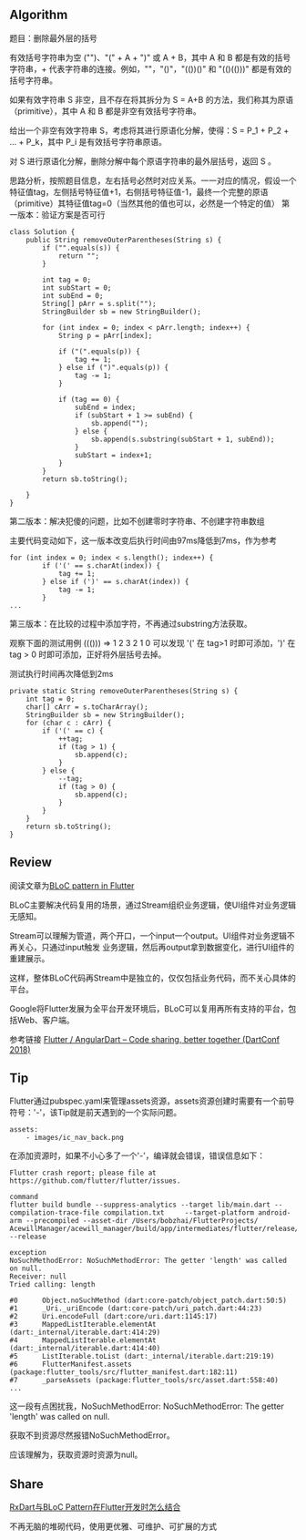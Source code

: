 ## Algorithm
题目：删除最外层的括号

有效括号字符串为空 ("")、"(" + A + ")" 或 A + B，其中 A 和 B 都是有效的括号字符串，+ 代表字符串的连接。例如，""，"()"，"(())()" 和 "(()(()))" 都是有效的括号字符串。

如果有效字符串 S 非空，且不存在将其拆分为 S = A+B 的方法，我们称其为原语（primitive），其中 A 和 B 都是非空有效括号字符串。

给出一个非空有效字符串 S，考虑将其进行原语化分解，使得：S = P_1 + P_2 + ... + P_k，其中 P_i 是有效括号字符串原语。

对 S 进行原语化分解，删除分解中每个原语字符串的最外层括号，返回 S 。

思路分析，按照题目信息，左右括号必然时对应关系。一一对应的情况，假设一个特征值tag，左侧括号特征值+1，右侧括号特征值-1，最终一个完整的原语（primitive）其特征值tag=0（当然其他的值也可以，必然是一个特定的值）
第一版本：验证方案是否可行

    class Solution {
        public String removeOuterParentheses(String s) {
            if ("".equals(s)) {
                return "";
            }
        
            int tag = 0;
            int subStart = 0;
            int subEnd = 0;
            String[] pArr = s.split("");
            StringBuilder sb = new StringBuilder();
        
            for (int index = 0; index < pArr.length; index++) {
                String p = pArr[index];
            
                if ("(".equals(p)) {
                    tag += 1;
                } else if (")".equals(p)) {
                    tag -= 1;
                }
            
                if (tag == 0) {
                    subEnd = index;
                    if (subStart + 1 >= subEnd) {
                        sb.append("");
                    } else {
                        sb.append(s.substring(subStart + 1, subEnd));
                    }
                    subStart = index+1;
                }
            }
            return sb.toString();
        
        }
    }

第二版本：解决犯傻的问题，比如不创建零时字符串、不创建字符串数组

主要代码变动如下，这一版本改变后执行时间由97ms降低到7ms，作为参考

    for (int index = 0; index < s.length(); index++) {
            if ('(' == s.charAt(index)) {
                tag += 1;
            } else if (')' == s.charAt(index)) {
                tag -= 1;
            }
	...

第三版本：在比较的过程中添加字符，不再通过substring方法获取。

观察下面的测试用例
((())) => 1 2 3 2 1 0
可以发现 '(' 在 tag>1 时即可添加，')' 在 tag > 0 时即可添加，正好将外层括号去掉。

测试执行时间再次降低到2ms

    private static String removeOuterParentheses(String s) {
        int tag = 0;
        char[] cArr = s.toCharArray();
        StringBuilder sb = new StringBuilder();
        for (char c : cArr) {
            if ('(' == c) {
                ++tag;
                if (tag > 1) {
                    sb.append(c);
                }
            } else {
                --tag;
                if (tag > 0) {
                    sb.append(c);
                }
            }
        }
        return sb.toString();
    }

## Review
阅读文章为[BLoC pattern in Flutter](https://medium.com/flutterdevs/bloc-pattern-in-flutter-part-1-flutterdevs-128f90059f5c)

BLoC主要解决代码复用的场景，通过Stream组织业务逻辑，使UI组件对业务逻辑无感知。

Stream可以理解为管道，两个开口，一个input一个output。UI组件对业务逻辑不再关心，只通过input触发
业务逻辑，然后再output拿到数据变化，进行UI组件的重建展示。

这样，整体BLoC代码再Stream中是独立的，仅仅包括业务代码，而不关心具体的平台。

Google将Flutter发展为全平台开发环境后，BLoC可以复用再所有支持的平台，包括Web、客户端。

参考链接
[Flutter / AngularDart – Code sharing, better together (DartConf 2018)](https://www.youtube.com/watch?v=PLHln7wHgPE)

## Tip
Flutter通过pubspec.yaml来管理assets资源，assets资源创建时需要有一个前导符号：'-'，该Tip就是前天遇到的一个实际问题。

    assets:
        - images/ic_nav_back.png

在添加资源时，如果不小心多了一个'-'，编译就会错误，错误信息如下：

    Flutter crash report; please file at https://github.com/flutter/flutter/issues.

    command
    flutter build bundle --suppress-analytics --target lib/main.dart --compilation-trace-file compilation.txt     --target-platform android-arm --precompiled --asset-dir /Users/bobzhai/FlutterProjects/    AcewillManager/acewill_manager/build/app/intermediates/flutter/release/flutter_assets --release

    exception
    NoSuchMethodError: NoSuchMethodError: The getter 'length' was called on null.
    Receiver: null
    Tried calling: length

    #0      Object.noSuchMethod (dart:core-patch/object_patch.dart:50:5)
    #1      _Uri._uriEncode (dart:core-patch/uri_patch.dart:44:23)
    #2      Uri.encodeFull (dart:core/uri.dart:1145:17)
    #3      MappedListIterable.elementAt (dart:_internal/iterable.dart:414:29)
    #4      MappedListIterable.elementAt (dart:_internal/iterable.dart:414:40)
    #5      ListIterable.toList (dart:_internal/iterable.dart:219:19)
    #6      FlutterManifest.assets (package:flutter_tools/src/flutter_manifest.dart:182:11)
    #7      _parseAssets (package:flutter_tools/src/asset.dart:558:40)
    ...

这一段有点困扰我，NoSuchMethodError: NoSuchMethodError: The getter 'length' was called on null. 

获取不到资源尽然报错NoSuchMethodError。

应该理解为，获取资源时资源为null。

## Share
[RxDart与BLoC Pattern在Flutter开发时怎么结合](https://medium.com/flutter-community/why-use-rxdart-and-how-we-can-use-with-bloc-pattern-in-flutter-a64ca2c7c52d)

不再无脑的堆砌代码，使用更优雅、可维护、可扩展的方式
